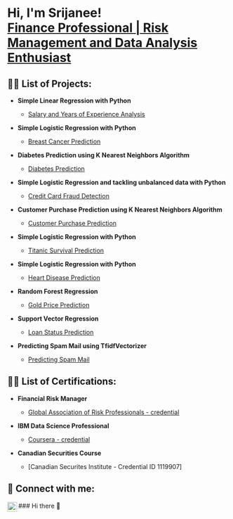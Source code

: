 <h1>Hi, I'm Srijanee! <br/><a href="https://www.linkedin.com/in/srijanee-goswami-frm/">Finance Professional | Risk Management and Data Analysis Enthusiast</a></h1>

<h2>👨‍💻 List of Projects:</h2>

- <b>Simple Linear Regression with Python</b>
  - [Salary and Years of Experience Analysis](https://github.com/srijaneegoswami/srijaneegoswami/blob/main/Salary%20and%20Years%20of%20Experience%20Analysis.ipynb)

- <b>Simple Logistic Regression with Python</b>
  - [Breast Cancer Prediction](https://github.com/srijaneegoswami/srijaneegoswami/blob/main/Cancer%20Prediction%20-%20Logistic%20Regression.ipynb)

- <b>Diabetes Prediction using K Nearest Neighbors Algorithm</b>
  - [Diabetes Prediction](https://github.com/srijaneegoswami/srijaneegoswami/blob/main/Predicting%20Diabetes%20using%20K%20Nearest%20Neighbors%20Algorithm.ipynb)
 
- <b>Simple Logistic Regression and tackling unbalanced data with Python</b>
  - [Credit Card Fraud Detection](https://github.com/srijaneegoswami/srijaneegoswami/blob/main/Credit%20Card%20Fraud%20Detection%20using%20Python.ipynb)
 
- <b>Customer Purchase Prediction using K Nearest Neighbors Algorithm</b>
  - [Customer Purchase Prediction](https://github.com/srijaneegoswami/srijaneegoswami/blob/main/Model%20to%20Predict%20Purchase%20Behavior%20using%20KNN%20Algorithm.ipynb)

- <b>Simple Logistic Regression with Python</b>
  - [Titanic Survival Prediction](https://github.com/srijaneegoswami/srijaneegoswami/blob/main/Titanic%20Survival%20Prediction%20with%20Logistic%20Regression.ipynb)

- <b>Simple Logistic Regression with Python</b>
  - [Heart Disease Prediction](https://github.com/srijaneegoswami/srijaneegoswami/blob/main/Heart%20Disease%20Prediction%20using%20Logistic%20Regression.ipynb)
 
- <b>Random Forest Regression</b>
  - [Gold Price Prediction](https://github.com/srijaneegoswami/srijaneegoswami/blob/main/Gold%20Price%20Prediction%20with%20RandomForest%20Regression.ipynb)

- <b>Support Vector Regression</b>
  - [Loan Status Prediction](https://github.com/srijaneegoswami/srijaneegoswami/blob/main/Loan%20Status%20Prediction%20using%20Machine%20Learning.ipynb)
 
- <b>Predicting Spam Mail using TfidfVectorizer</b>
  - [Predicting Spam Mail](https://github.com/srijaneegoswami/srijaneegoswami/blob/main/Predicting%20Spam%20Mail%20using%20TfidfVectorizer%20(A%20Binary%20Classification%20Problem).ipynb)

<h2>👨‍💻 List of Certifications:</h2>

- <b>Financial Risk Manager</b>
  - [Global Association of Risk Professionals - credential](https://my.garp.org/DigitalBadgeFRM?id=0031W00002EGtrjQAD)
 
- <b>IBM Data Science Professional</b>
  - [Coursera - credential](https://www.coursera.org/account/accomplishments/specialization/QEN7QB6UDAVG)

- <b>Canadian Securities Course</b>
  - [Canadian Securites Institute - Credential ID 1119907]

<h2> 🤳 Connect with me:</h2>

[<img align="left" alt="JoshMadakor | LinkedIn" width="22px" src="https://cdn.jsdelivr.net/npm/simple-icons@v3/icons/linkedin.svg" />][linkedin]

[linkedin]: https://www.linkedin.com/in/srijanee-goswami-frm/

<!--
**joshmadakor1/joshmadakor1** is a ✨ _special_ ✨ repository because its `README.md` (this file) appears on your GitHub profile.

Here are some ideas to get you started:

- 🔭 I’m currently working on ...
- 🌱 I’m currently learning ...
- 👯 I’m looking to collaborate on ...
- 🤔 I’m looking for help with ...
- 💬 Ask me about ...
- 📫 How to reach me: ...
- 😄 Pronouns: ...
- ⚡ Fun fact: ...
-->### Hi there 👋

<!--
**srijaneegoswami/srijaneegoswami** is a ✨ _special_ ✨ repository because its `README.md` (this file) appears on your GitHub profile.

Here are some ideas to get you started:

- 🔭 I’m currently working on ...
- 🌱 I’m currently learning ...
- 👯 I’m looking to collaborate on ...
- 🤔 I’m looking for help with ...
- 💬 Ask me about ...
- 📫 How to reach me: ...
- 😄 Pronouns: ...
- ⚡ Fun fact: ...
-->

